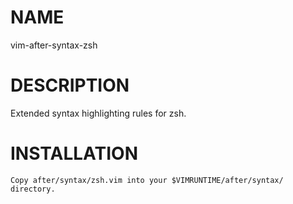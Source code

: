 # NAME

  vim-after-syntax-zsh

# DESCRIPTION

Extended syntax highlighting rules for zsh.

# INSTALLATION

    Copy after/syntax/zsh.vim into your $VIMRUNTIME/after/syntax/ directory.
